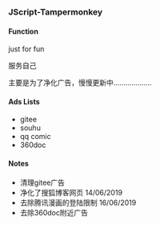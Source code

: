 ### JScript-Tampermonkey

#### Function

just for fun

服务自己

主要是为了净化广告，慢慢更新中...................

#### Ads Lists

- gitee
- souhu
- qq comic
- 360doc


#### Notes

- 清理gitee广告
- 净化了搜狐博客网页  14/06/2019 
- 去除腾讯漫画的登陆限制 16/06/2019
- 去除360doc附近广告